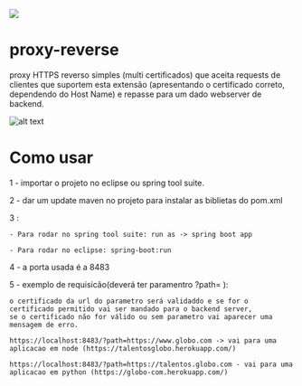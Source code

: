 <a class="badge-align" href="https://www.codacy.com/app/matheus.costa100/proxy-reverse?utm_source=github.com&amp;utm_medium=referral&amp;utm_content=cavalerosi/proxy-reverse&amp;utm_campaign=Badge_Grade"><img src="https://api.codacy.com/project/badge/Grade/954a6c23e66f484680d9641ecc395a95"/></a>

# proxy-reverse

proxy HTTPS reverso simples (multi certificados) que aceita requests de clientes que suportem esta extensão (apresentando o certificado correto, dependendo do Host Name) e repasse para um dado webserver de backend.

![alt text](https://www.incapsula.com/cdn-guide/wp-content/uploads/sites/7/2018/04/reverse-proxy-02-1.jpg)

# Como usar

1 - importar o projeto no eclipse ou spring tool suite.

2 - dar um update maven no projeto para instalar as biblietas do pom.xml

3 :
	
	- Para rodar no spring tool suite: run as -> spring boot app
	
	- Para rodar no eclipse: spring-boot:run
	
4 - a porta usada é a 8483	

5 - exemplo de requisicão(deverá ter paramentro ?path= ): 

	o certificado da url do parametro será validaddo e se for o certificado permitido vai ser mandado para o backend server,
	se o certificado não for válido ou sem parametro vai aparecer uma mensagem de erro.
	
	https://localhost:8483/?path=https://www.globo.com -> vai para uma aplicacao em node (https://talentosglobo.herokuapp.com/)
	
	https://localhost:8483/?path=https://talentos.globo.com - vai para uma aplicacao em python (https://globo-com.herokuapp.com/)
